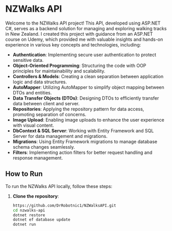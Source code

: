# NZWalks API

Welcome to the NZWalks API project! This API, developed using ASP.NET C#, serves as a backend solution for managing and exploring walking tracks in New Zealand. I created this project with guidance from an ASP.NET course on Udemy, which provided me with valuable insights and hands-on experience in various key concepts and technologies, including:

- **Authentication**: Implementing secure user authentication to protect sensitive data.
- **Object-Oriented Programming**: Structuring the code with OOP principles for maintainability and scalability.
- **Controllers & Models**: Creating a clean separation between application logic and data structures.
- **AutoMapper**: Utilizing AutoMapper to simplify object mapping between DTOs and entities.
- **Data Transfer Objects (DTOs)**: Designing DTOs to efficiently transfer data between client and server.
- **Repositories**: Applying the repository pattern for data access, promoting separation of concerns.
- **Image Upload**: Enabling image uploads to enhance the user experience with visual content.
- **DbContext & SQL Server**: Working with Entity Framework and SQL Server for data management and migrations.
- **Migrations**: Using Entity Framework migrations to manage database schema changes seamlessly.
- **Filters**: Implementing action filters for better request handling and response management.

## How to Run

To run the NZWalks API locally, follow these steps:

1. **Clone the repository**:

   ```bash
   https://github.com/DrRobotnic1/NZWalksAPI.git
   cd nzwalks-api
   dotnet restore
   dotnet ef database update
   dotnet run
   
 


